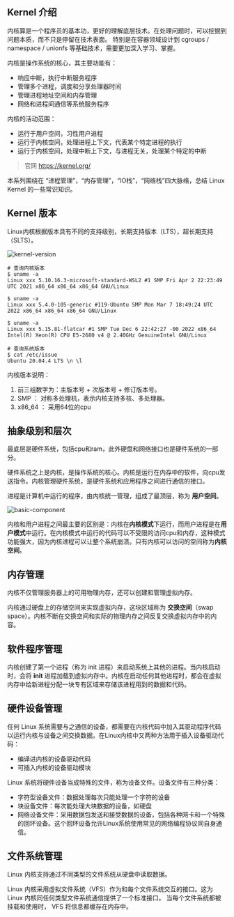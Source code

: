 ## Kernel 介绍


内核算是一个程序员的基本功，更好的理解底层技术。在处理问题时，可以挖掘到问题本质，而不只是停留在技术表面。
特别是在容器领域设计到 cgroups / namespace / unionfs 等基础技术，需要更加深入学习、掌握。

内核是操作系统的核心，其主要功能有：
- 响应中断，执行中断服务程序
- 管理多个进程，调度和分享处理器时间
- 管理进程地址空间和内存管理
- 网络和进程间通信等系统服务程序


内核的活动范围：
- 运行于用户空间，习性用户进程
- 运行于内核空间，处理进程上下文，代表某个特定进程的执行
- 运行于内核空间，处理中断上下文，与进程无关，处理某个特定的中断


> 官网 https://kernel.org/

本系列围绕在 “进程管理”，“内存管理”，“IO栈”，“网络栈”四大脉络，总结 Linux Kernel 的一些常识知识。


## Kernel 版本
Linux内核根据版本具有不同的支持级别，长期支持版本（LTS），超长期支持（SLTS）。

![kernel-version](/assets/img/linux/kernel-version.png)

```
# 查询内核版本
$ uname -a
Linux xxx 5.10.16.3-microsoft-standard-WSL2 #1 SMP Fri Apr 2 22:23:49 UTC 2021 x86_64 x86_64 x86_64 GNU/Linux  

$ uname -a
Linux xxx 5.4.0-105-generic #119-Ubuntu SMP Mon Mar 7 18:49:24 UTC 2022 x86_64 x86_64 x86_64 GNU/Linux

$ uname -a
Linux xxx 5.15.81-flatcar #1 SMP Tue Dec 6 22:42:27 -00 2022 x86_64 Intel(R) Xeon(R) CPU E5-2680 v4 @ 2.40GHz GenuineIntel GNU/Linux

# 查询系统版本
$ cat /etc/issue
Ubuntu 20.04.4 LTS \n \l

```

内核版本说明：
1. 前三组数字为：主版本号 + 次版本号 + 修订版本号。
2. SMP ： 对称多处理机，表示内核支持多核、多处理器。
3. x86_64 ： 采用64位的cpu


## 抽象级别和层次
最底层是硬件系统，包括cpu和ram，此外硬盘和网络接口也是硬件系统的一部分。

硬件系统之上是内核，是操作系统的核心。内核是运行在内存中的软件，向cpu发送指令。内核管理硬件系统，是硬件系统和应用程序之间进行通信的接口。

进程是计算机中运行的程序，由内核统一管理，组成了最顶层，称为 **用户空间**。

![basic-component](/assets/img/linux/basic-component.png)

内核和用户进程之间最主要的区别是：内核在**内核模式**下运行，而用户进程是在**用户模式**中运行。在内核模式中运行的代码可以不受限的访问cpu和内存，这种模式功能强大，因为内核进程可以让整个系统崩溃。只有内核可以访问的空间称为**内核空间**。


## 内存管理
内核不仅管理服务器上的可用物理内存，还可以创建和管理虚拟内存。

内核通过硬盘上的存储空间来实现虚拟内存，这块区域称为 **交换空间**（swap space）。内核不断在交换空间和实际的物理内存之间反复交换虚拟内存中的内容。

## 软件程序管理
内核创建了第一个进程（称为 init 进程）来启动系统上其他的进程。当内核启动时，会将 **init** 进程加载到虚拟内存中。内核在启动任何其他进程时，都会在虚拟内存中给新进程分配一块专有区域来存储该进程用到的数据和代码。

## 硬件设备管理
任何 Linux 系统需要与之通信的设备，都需要在内核代码中加入其驱动程序代码以运行内核与设备之间交换数据。在Linux内核中又两种方法用于插入设备驱动代码：
- 编译进内核的设备驱动代码
- 可插入内核的设备驱动模块

Linux 系统将硬件设备当成特殊的文件，称为设备文件。设备文件有三种分类：
- 字符型设备文件：数据处理每次只能处理一个字符的设备
- 块设备文件：每次能处理大块数据的设备，如硬盘
- 网络设备文件：采用数据包发送和接受数据的设备，包括各种网卡和一个特殊的回环设备。这个回环设备允许Linux系统使用常见的网络编程协议同自身通信。


## 文件系统管理
Linux 内核支持通过不同类型的文件系统从硬盘中读取数据。

Linux 内核采用虚拟文件系统（VFS）作为和每个文件系统交互的接口。这为 Linux 内核同任何类型文件系统通信提供了一个标准接口。
当每个文件系统都被挂载和使用时， VFS 将信息都缓存在内存中。
